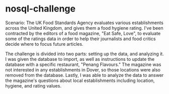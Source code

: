 # nosql-challenge
Scenario:
The UK Food Standards Agency evaluates various establishments across the United Kingdom, and gives them a food hygiene rating. I've been contracted by the editors 
of a food magazine, "Eat Safe, Love", to evaluate some of the ratings data in order to help their journalists and food critics decide where to focus future articles.

The challenge is divided into two parts: setting up the data, and analyzing it. I was given the database to import, as well as instructions to update the database with a specific
restaurant, "Penang Flavours." The magazine was not interested in any establishments in Dover, so those locations were also removed from the database. Lastly, I was able to analyze
the data to answer the magazine's questions about local establishments including location, hygiene, and rating values.
